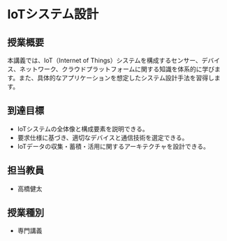 # IoTシステム設計

## 授業概要

本講義では、IoT（Internet of Things）システムを構成するセンサー、デバイス、ネットワーク、クラウドプラットフォームに関する知識を体系的に学びます。また、具体的なアプリケーションを想定したシステム設計手法を習得します。

## 到達目標

- IoTシステムの全体像と構成要素を説明できる。
- 要求仕様に基づき、適切なデバイスと通信技術を選定できる。
- IoTデータの収集・蓄積・活用に関するアーキテクチャを設計できる。

## 担当教員

- 高橋健太

## 授業種別

- 専門講義

